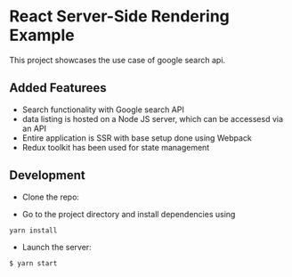# React Server-Side Rendering Example

This project showcases the use case of google search api.

## Added Featurees

- Search functionality with Google search API
- data listing is hosted on a Node JS server, which can be accessesd via an API
- Entire application is SSR with base setup done using Webpack
- Redux toolkit has been used for state management

## Development

- Clone the repo:

- Go to the project directory and install dependencies using 
``` 
yarn install
```
- Launch the server:

```bash
$ yarn start
```
